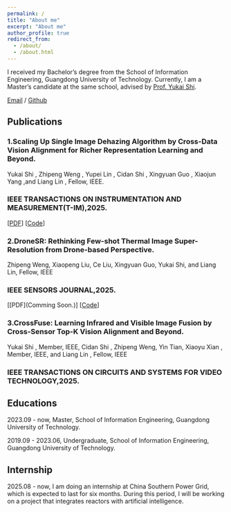 ```yaml
---
permalink: /
title: "About me"
excerpt: "About me"
author_profile: true
redirect_from: 
  - /about/
  - /about.html
---
```


I received my Bachelor’s degree from the School of Information Engineering, Guangdong University of Technology. Currently, I am a Master’s candidate at the same school, advised by [Prof. Yukai Shi](https://ykshi.github.io/).

[Email](mailto:wzpp24@foxmail.com) / [Github](https://github.com/wengzp1) 

## Publications

### 1.Scaling Up Single Image Dehazing Algorithm by Cross-Data Vision Alignment for Richer Representation Learning and Beyond.

Yukai Shi , Zhipeng Weng , Yupei Lin , Cidan Shi , Xingyuan Guo , Xiaojun Yang ,and Liang Lin , Fellow, IEEE.
### IEEE TRANSACTIONS ON INSTRUMENTATION AND MEASUREMENT(T-IM),2025.
[[PDF](https://pan.baidu.com/s/1HPFKJaZ79dsSXOpXxie-7Q?pwd=1234)] [[Code](https://github.com/wengzp1/ScaleUpDehazing)] 


### 2.DroneSR: Rethinking Few-shot Thermal Image Super-Resolution from Drone-based Perspective.

Zhipeng Weng, Xiaopeng Liu, Ce Liu, Xingyuan Guo, Yukai Shi, and Liang Lin, Fellow, IEEE
### IEEE SENSORS JOURNAL,2025.
[[PDF](Comming Soon.)] [[Code](https://github.com/wengzp1/GRSL)] 

### 3.CrossFuse: Learning Infrared and Visible Image Fusion by Cross-Sensor Top-K Vision Alignment and Beyond.

Yukai Shi , Member, IEEE, Cidan Shi , Zhipeng Weng, Yin Tian, Xiaoyu Xian , Member, IEEE, and Liang Lin , Fellow, IEEE
### IEEE TRANSACTIONS ON CIRCUITS AND SYSTEMS FOR VIDEO TECHNOLOGY,2025.


## Educations

2023.09 - now, Master, School of Information Engineering, Guangdong University of Technology.

2019.09 - 2023.06, Undergraduate, School of Information Engineering, Guangdong University of Technology.

## Internship

2025.08 - now, I am doing an internship at China Southern Power Grid, which is expected to last for six months. During this period, I will be working on a project that integrates reactors with artificial intelligence.





